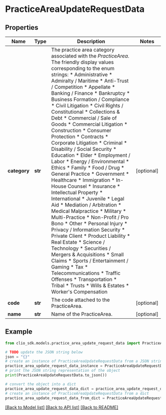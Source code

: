 # PracticeAreaUpdateRequestData


## Properties

Name | Type | Description | Notes
------------ | ------------- | ------------- | -------------
**category** | **str** | The practice area category associated with the *PracticeArea*. The friendly display values corresponding to the enum strings: * Administrative * Admiralty / Maritime * Anti-Trust / Competition * Appellate * Banking / Finance * Bankruptcy * Business Formation / Compliance * Civil Litigation * Civil Rights / Constitutional * Collections &amp; Debt * Commercial / Sale of Goods * Commercial Litigation * Construction * Consumer Protection * Contracts * Corporate Litigation * Criminal * Disability / Social Security * Education * Elder * Employment / Labor * Energy / Environmental * Ethics * Family * Food / Drug * General Practice * Government * Healthcare * Immigration * In-House Counsel * Insurance * Intellectual Property * International * Juvenile * Legal Aid * Mediation / Arbitration * Medical Malpractice * Military * Multi-Practice * Non-Profit / Pro Bono * Other * Personal Injury * Privacy / Information Security * Private Client * Product Liability * Real Estate * Science / Technology * Securities / Mergers &amp; Acquisitions * Small Claims * Sports / Entertainment / Gaming * Tax * Telecommunications * Traffic Offenses * Transportation * Tribal * Trusts * Wills &amp; Estates * Worker&#39;s Compensation  | [optional] 
**code** | **str** | The code attached to the PracticeArea. | [optional] 
**name** | **str** | Name of the PracticeArea. | [optional] 

## Example

```python
from clio_sdk.models.practice_area_update_request_data import PracticeAreaUpdateRequestData

# TODO update the JSON string below
json = "{}"
# create an instance of PracticeAreaUpdateRequestData from a JSON string
practice_area_update_request_data_instance = PracticeAreaUpdateRequestData.from_json(json)
# print the JSON string representation of the object
print(PracticeAreaUpdateRequestData.to_json())

# convert the object into a dict
practice_area_update_request_data_dict = practice_area_update_request_data_instance.to_dict()
# create an instance of PracticeAreaUpdateRequestData from a dict
practice_area_update_request_data_from_dict = PracticeAreaUpdateRequestData.from_dict(practice_area_update_request_data_dict)
```
[[Back to Model list]](../README.md#documentation-for-models) [[Back to API list]](../README.md#documentation-for-api-endpoints) [[Back to README]](../README.md)



